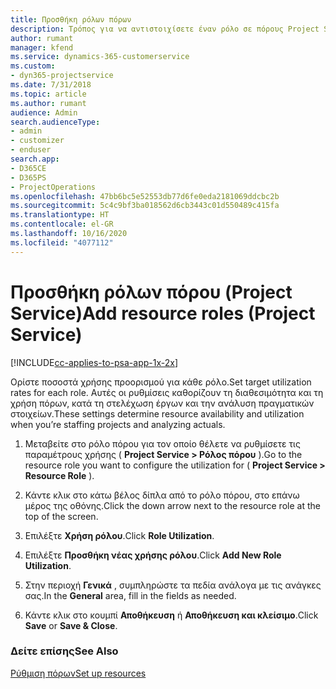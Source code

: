 ```yaml
---
title: Προσθήκη ρόλων πόρων
description: Τρόπος για να αντιστοιχίσετε έναν ρόλο σε πόρους Project Service
author: rumant
manager: kfend
ms.service: dynamics-365-customerservice
ms.custom:
- dyn365-projectservice
ms.date: 7/31/2018
ms.topic: article
ms.author: rumant
audience: Admin
search.audienceType:
- admin
- customizer
- enduser
search.app:
- D365CE
- D365PS
- ProjectOperations
ms.openlocfilehash: 47bb6bc5e52553db77d6fe0eda2181069ddcbc2b
ms.sourcegitcommit: 5c4c9bf3ba018562d6cb3443c01d550489c415fa
ms.translationtype: HT
ms.contentlocale: el-GR
ms.lasthandoff: 10/16/2020
ms.locfileid: "4077112"
---
```

# <a name="add-resource-roles-project-service"></a><span data-ttu-id="05e51-103">Προσθήκη ρόλων πόρου (Project Service)</span><span class="sxs-lookup"><span data-stu-id="05e51-103">Add resource roles (Project Service)</span></span>

[!INCLUDE[cc-applies-to-psa-app-1x-2x](../includes/cc-applies-to-psa-app-1x-2x.md)]

<span data-ttu-id="05e51-104">Ορίστε ποσοστά χρήσης προορισμού για κάθε ρόλο.</span><span class="sxs-lookup"><span data-stu-id="05e51-104">Set target utilization rates for each role.</span></span> <span data-ttu-id="05e51-105">Αυτές οι ρυθμίσεις καθορίζουν τη διαθεσιμότητα και τη χρήση πόρων, κατά τη στελέχωση έργων και την ανάλυση πραγματικών στοιχείων.</span><span class="sxs-lookup"><span data-stu-id="05e51-105">These settings determine resource availability and utilization when you’re staffing projects and analyzing actuals.</span></span>  
  
1.  <span data-ttu-id="05e51-106">Μεταβείτε στο ρόλο πόρου για τον οποίο θέλετε να ρυθμίσετε τις παραμέτρους χρήσης ( **Project Service > Ρόλος πόρου** ).</span><span class="sxs-lookup"><span data-stu-id="05e51-106">Go to the resource role you want to configure the utilization for ( **Project Service > Resource Role** ).</span></span>  
  
2.  <span data-ttu-id="05e51-107">Κάντε κλικ στο κάτω βέλος δίπλα από το ρόλο πόρου, στο επάνω μέρος της οθόνης.</span><span class="sxs-lookup"><span data-stu-id="05e51-107">Click the down arrow next to the resource role at the top of the screen.</span></span>  
  
3.  <span data-ttu-id="05e51-108">Επιλέξτε **Χρήση ρόλου**.</span><span class="sxs-lookup"><span data-stu-id="05e51-108">Click **Role Utilization**.</span></span>  
  
4.  <span data-ttu-id="05e51-109">Επιλέξτε **Προσθήκη νέας χρήσης ρόλου**.</span><span class="sxs-lookup"><span data-stu-id="05e51-109">Click **Add New Role Utilization**.</span></span>  
  
5.  <span data-ttu-id="05e51-110">Στην περιοχή **Γενικά** , συμπληρώστε τα πεδία ανάλογα με τις ανάγκες σας.</span><span class="sxs-lookup"><span data-stu-id="05e51-110">In the **General** area, fill in the fields as needed.</span></span>  
  
6.  <span data-ttu-id="05e51-111">Κάντε κλικ στο κουμπί **Αποθήκευση** ή **Αποθήκευση και κλείσιμο**.</span><span class="sxs-lookup"><span data-stu-id="05e51-111">Click **Save** or **Save & Close**.</span></span>  
  
### <a name="see-also"></a><span data-ttu-id="05e51-112">Δείτε επίσης</span><span class="sxs-lookup"><span data-stu-id="05e51-112">See Also</span></span>  
 [<span data-ttu-id="05e51-113">Ρύθμιση πόρων</span><span class="sxs-lookup"><span data-stu-id="05e51-113">Set up resources</span></span>](../psa/set-up-resources.md)
